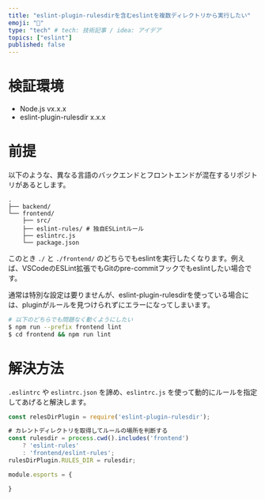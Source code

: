 ```yaml
---
title: "eslint-plugin-rulesdirを含むeslintを複数ディレクトリから実行したい"
emoji: "👻"
type: "tech" # tech: 技術記事 / idea: アイデア
topics: ["eslint"]
published: false
---
```


# 検証環境

- Node.js vx.x.x
- eslint-plugin-rulesdir x.x.x

# 前提

以下のような、異なる言語のバックエンドとフロントエンドが混在するリポジトリがあるとします。

```
.
├── backend/
└── frontend/
    ├── src/
    ├── eslint-rules/ # 独自ESLintルール
    ├── eslintrc.js
    └── package.json
```

このとき `./` と `./frontend/` のどちらでもeslintを実行したくなります。例えば、VSCodeのESLint拡張でもGitのpre-commitフックでもeslintしたい場合です。

通常は特別な設定は要りませんが、eslint-plugin-rulesdirを使っている場合には、pluginがルールを見つけられずにエラーになってしまいます。

```sh
# 以下のどちらでも問題なく動くようにしたい
$ npm run --prefix frontend lint
$ cd frontend && npm run lint
```

# 解決方法

`.eslintrc` や `eslintrc.json` を諦め、`eslintrc.js` を使って動的にルールを指定してあげると解決します。


```js
const relesDirPlugin = require('eslint-plugin-rulesdir');

# カレントディレクトリを取得してルールの場所を判断する
const rulesdir = process.cwd().includes('frontend')
    ? 'eslint-rules'
    : 'frontend/eslint-rules';
rulesDirPlugin.RULES_DIR = rulesdir;

module.esports = {

}

```
